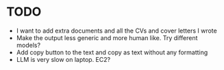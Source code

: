 # TODO

- I want to add extra documents and all the CVs and cover letters I wrote
- Make the output less generic and more human like. Try different models?
- Add copy button to the text and copy as text without any formatting
- LLM is very slow on laptop. EC2?
